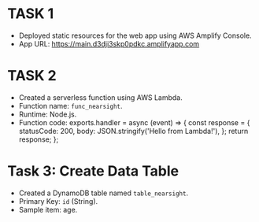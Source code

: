 # TASK 1
- Deployed static resources for the web app using AWS Amplify Console.
- App URL: https://main.d3dji3skp0pdkc.amplifyapp.com

# TASK 2
- Created a serverless function using AWS Lambda.
- Function name: `func_nearsight`.
- Runtime: Node.js.
- Function code: exports.handler = async (event) => {
  const response = {
      statusCode: 200,
      body: JSON.stringify('Hello from Lambda!'),
  };
  return response;
};

# Task 3: Create Data Table

- Created a DynamoDB table named `table_nearsight`.
- Primary Key: `id` (String).
- Sample item: age.
